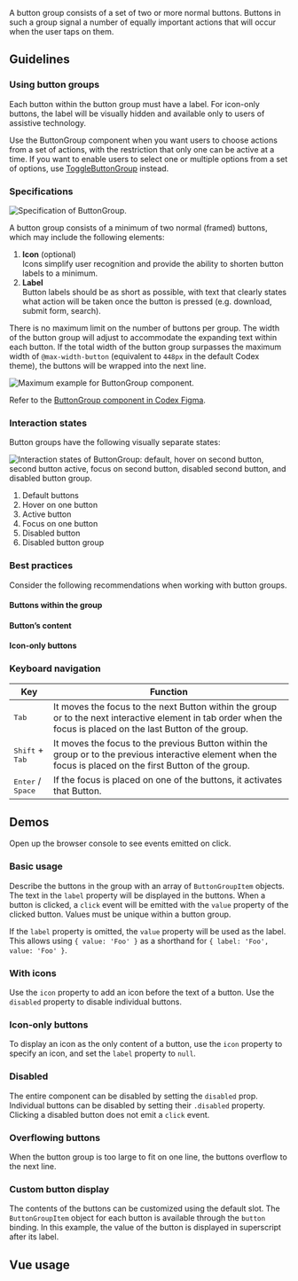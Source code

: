 <script setup>
import BasicButtonGroup from '@/../component-demos/button-group/examples/BasicButtonGroup.vue';
import ButtonGroupWithIcons from '@/../component-demos/button-group/examples/ButtonGroupWithIcons.vue';
import IconOnlyButtonGroup from '@/../component-demos/button-group/examples/IconOnlyButtonGroup.vue';
import DisabledButtonGroup from '@/../component-demos/button-group/examples/DisabledButtonGroup.vue';
import MaximumButtonGroup from '@/../component-demos/button-group/examples/MaximumButtonGroup.vue';
import ButtonGroupWithSlot from '@/../component-demos/button-group/examples/ButtonGroupWithSlot.vue';
</script>

A button group consists of a set of two or more normal buttons. Buttons in such a group signal a
number of equally important actions that will occur when the user taps on them.

## Guidelines

### Using button groups
Each button within the button group must have a label. For icon-only buttons, the label will be
visually hidden and available only to users of assistive technology.

Use the ButtonGroup component when you want users to choose actions from a set of actions, with the
restriction that only one can be active at a time. If you want to enable users to select one
or multiple options from a set of options, use
[ToggleButtonGroup](./toggle-button-group.md) instead.

### Specifications

![Specification of ButtonGroup.](../../assets/components/button-group-specifications.svg)

A button group consists of a minimum of two normal (framed) buttons, which may include the following elements:
1. **Icon** (optional)<br>Icons simplify user recognition and provide the ability to shorten button
labels to a minimum.
2. **Label**<br>Button labels should be as short as possible, with text that clearly states what
action will be taken once the button is pressed (e.g. download, submit form, search).

There is no maximum limit on the number of buttons per group. The width of the button group will adjust to accommodate the expanding text within each button. If the total width of the button group surpasses the maximum width of `@max-width-button` (equivalent to `448px` in the default Codex theme), the buttons will be wrapped into the next line.

![Maximum example for ButtonGroup component.](../../assets/components/button-group-specifications-max.svg)

Refer to the [ButtonGroup component in Codex Figma](https://www.figma.com/file/KoDuJMadWBXtsOtzGS4134/%E2%9D%96-Codex-components?type=design&node-id=6639-59569&mode=design&t=7wyBmhfdJTJevQmT-11).

### Interaction states
Button groups have the following visually separate states:

![Interaction states of ButtonGroup: default,
hover on second button, second button active, focus on second button, disabled second button,
and disabled button group.](../../assets/components/button-group-interaction-states.svg)

1. Default buttons
2. Hover on one button
3. Active button
4. Focus on one button
5. Disabled button
6. Disabled button group

### Best practices

Consider the following recommendations when working with button groups.

#### Buttons within the group

<cdx-demo-rules>
<template #do-media>

![ButtonGroup with two neutral normal text buttons.](../../assets/components/button-group-best-practices-buttons-do.svg)

</template>
<template #do-text>

- Only neutral normal Buttons can be used within the ButtonGroup component.

</template>
<template #dont-media>

![Two ButtonGroups using progressive and destructive normal and primary buttons.](../../assets/components/button-group-best-practices-buttons-dont.svg)

</template>
<template #dont-text>

- Use other flavors or weights of a Button within the ButtonGroup component.

</template>
</cdx-demo-rules>

#### Button’s content

<cdx-demo-rules>
<template #do-media>

![Two ButtonGroups with text and text numeral neutral buttons.](../../assets/components/button-group-best-practices-content-do.svg)

</template>
<template #do-text>

- Customize the content of each button, allowing for superscript, subscript, or special characters.
- Use numbers instead of text if needed.
- Mix text-only and icon-only buttons exclusively when using the ‘ellipsis‘ icon to indicate additional actions.

</template>
<template #dont-media>

![ButtonGroup with neutral buttons with mixed contents.](../../assets/components/button-group-best-practices-content-dont.svg)

</template>
<template #dont-text>

- In order to ensure consistency, avoid mixing different types of button contents within the same ButtonGroup.

</template>
</cdx-demo-rules>

#### Icon-only buttons

<cdx-demo-rules>
<template #do-media>

![ButtonGroup using icon-only buttons with universally recognizable icons.](../../assets/components/button-group-best-practices-icon-only-do.svg)

</template>
<template #do-text>

- Icon-only buttons may be used to form a ButtonGroup but only if the icons used are [universally understood](../../style-guide/icons.md#universal-rather-than-culturally-specific) and do not require accompanying text.

</template>
<template #dont-media>

![ButtonGroup using icon-only buttons with too complex and non-universal icons.](../../assets/components/button-group-best-practices-icon-only-dont.svg)

</template>
<template #dont-text>

- Use icon-only buttons if the icons are not easy to understand or do not clearly communicate their purpose.

</template>
</cdx-demo-rules>

### Keyboard navigation

| Key | Function |
| -- | -- |
| <kbd>Tab</kbd> | It moves the focus to the next Button within the group or to the next interactive element in tab order when the focus is placed on the last Button of the group. |
| <kbd>Shift</kbd> + <kbd>Tab</kbd> | It moves the focus to the previous Button within the group or to the previous interactive element when the focus is placed on the first Button of the group. |
| <kbd>Enter</kbd> / <kbd>Space</kbd> | If the focus is placed on one of the buttons, it activates that Button. |

## Demos
Open up the browser console to see events emitted on click.

### Basic usage
Describe the buttons in the group with an array of `ButtonGroupItem` objects. The text in the
`label` property will be displayed in the buttons. When a button is clicked, a `click` event
will be emitted with the `value` property of the clicked button. Values must be unique within a
button group.

If the `label` property is omitted, the `value` property will be used as the label. This allows
using `{ value: 'Foo' }` as a shorthand for `{ label: 'Foo', value: 'Foo' }`.

<cdx-demo-wrapper :force-controls="true">
<template v-slot:demo>
    <basic-button-group />
</template>

<template v-slot:code>

:::code-group

<<< @/../component-demos/button-group/examples/BasicButtonGroup.vue [NPM]

<<< @/../component-demos/button-group/examples-mw/BasicButtonGroup.vue [MediaWiki]

:::

</template>
</cdx-demo-wrapper>

### With icons
Use the `icon` property to add an icon before the text of a button. Use the `disabled` property
to disable individual buttons.

<cdx-demo-wrapper>
<template v-slot:demo>
    <button-group-with-icons />
</template>

<template v-slot:code>

:::code-group

<<< @/../component-demos/button-group/examples/ButtonGroupWithIcons.vue [NPM]

<<< @/../component-demos/button-group/examples-mw/ButtonGroupWithIcons.vue [MediaWiki]

:::

</template>
</cdx-demo-wrapper>

### Icon-only buttons
To display an icon as the only content of a button, use the `icon` property to specify an icon, and
set the `label` property to `null`.

<cdx-demo-wrapper>
<template v-slot:demo>
    <icon-only-button-group />
</template>

<template v-slot:code>

:::code-group

<<< @/../component-demos/button-group/examples/IconOnlyButtonGroup.vue [NPM]

<<< @/../component-demos/button-group/examples-mw/IconOnlyButtonGroup.vue [MediaWiki]

:::

</template>
</cdx-demo-wrapper>

### Disabled
The entire component can be disabled by setting the `disabled` prop. Individual buttons can be
disabled by setting their `.disabled` property. Clicking a disabled button does not emit a `click`
event.

<cdx-demo-wrapper>
<template v-slot:demo>
    <disabled-button-group />
</template>

<template v-slot:code>

:::code-group

<<< @/../component-demos/button-group/examples/DisabledButtonGroup.vue [NPM]

<<< @/../component-demos/button-group/examples-mw/DisabledButtonGroup.vue [MediaWiki]

:::

</template>
</cdx-demo-wrapper>


### Overflowing buttons
When the button group is too large to fit on one line, the buttons overflow to the next line.

<cdx-demo-wrapper>
<template v-slot:demo>
    <maximum-button-group />
</template>

<template v-slot:code>

:::code-group

<<< @/../component-demos/button-group/examples/MaximumButtonGroup.vue [NPM]

<<< @/../component-demos/button-group/examples-mw/MaximumButtonGroup.vue [MediaWiki]

:::

</template>
</cdx-demo-wrapper>

### Custom button display
The contents of the buttons can be customized using the default slot. The `ButtonGroupItem` object
for each button is available through the `button` binding. In this example, the value of the button
is displayed in superscript after its label.

<cdx-demo-wrapper>
<template v-slot:demo>
    <button-group-with-slot />
</template>

<template v-slot:code>

:::code-group

<<< @/../component-demos/button-group/examples/ButtonGroupWithSlot.vue [NPM]

<<< @/../component-demos/button-group/examples-mw/ButtonGroupWithSlot.vue [MediaWiki]

:::

</template>
</cdx-demo-wrapper>

## Vue usage
